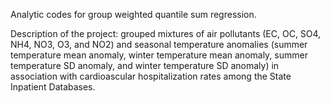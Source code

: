Analytic codes for group weighted quantile sum regression.

Description of the project: grouped mixtures of air pollutants (EC, OC, SO4, NH4, NO3, O3, and NO2) and seasonal temperature anomalies (summer temperature mean anomaly, winter temperature mean anomaly, summer temperature SD anomaly, and winter temperature SD anomaly) in association with cardioascular hospitalization rates among the State Inpatient Databases.

